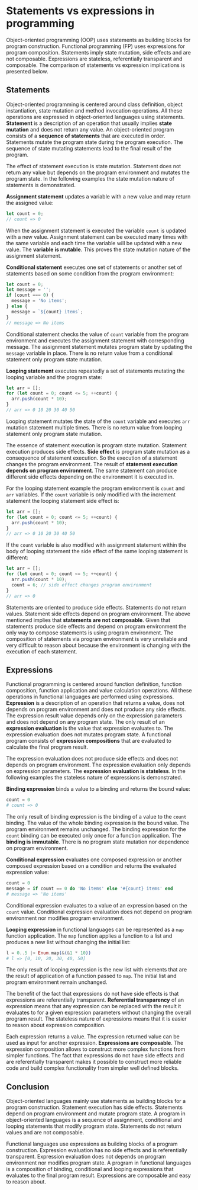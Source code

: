 # Statements vs expressions in programming

Object-oriented programming (OOP) uses statements as building blocks for program
construction. Functional programming (FP) uses expressions for program
composition. Statements imply state mutation, side effects and are not
composable. Expressions are stateless, referentially transparent and
composable. The comparison of statements vs expression implications is presented
below.

## Statements

Object-oriented programming is centered around class definition, object
instantiation, state mutation and method invocation operations. All these
operations are expressed in object-oriented languages using
statements. **Statement** is a description of an operation that usually implies
**state mutation** and does not return any value. An object-oriented program
consists of a **sequence of statements** that are executed in order. Statements
mutate the program state during the program execution. The sequence of state
mutating statements lead to the final result of the program.

The effect of statement execution is state mutation. Statement does not return
any value but depends on the program environment and mutates the program
state. In the following examples the state mutation nature of statements is
demonstrated.

**Assignment statement** updates a variable with a new value and may return the
assigned value:
```javascript
let count = 0;
// count => 0
```
When the assignment statement is executed the variable `count` is updated with a
new value. Assignment statement can be executed many times with the same
variable and each time the variable will be updated with a new value. The
**variable is mutable**. This proves the state mutation nature of the assignment
statement.

**Conditional statement** executes one set of statements or another set of
statements based on some condition from the program environment:
```javascript
let count = 0;
let message = '';
if (count === 0) {
  message = 'No items';
} else {
  message = `${count} items`;
}
// message => No items
```
Conditional statement checks the value of `count` variable from the program
environment and executes the assignment statement with corresponding message.
The assignment statement mutates program state by updating the `message`
variable in place. There is no return value from a conditional statement only
program state mutation.

**Looping statement** executes repeatedly a set of statements mutating the
looping variable and the program state:
```javascript
let arr = [];
for (let count = 0; count <= 5; ++count) {
  arr.push(count * 10);
}
// arr => 0 10 20 30 40 50
```
Looping statement mutates the state of the `count` variable and executes `arr`
mutation statement multiple times. There is no return value from looping
statement only program state mutation.

The essence of statement execution is program state mutation. Statement
execution produces side effects. **Side effect** is program state mutation as a
consequence of statement execution. So the execution of a statement changes the
program environment. The result of **statement execution depends on program
environment**. The same statement can produce different side effects depending
on the environment it is executed in.

For the looping statement example the program environment is `count` and `arr`
variables. If the `count` variable is only modified with the increment statement
the looping statement side effect is:
```javascript
let arr = [];
for (let count = 0; count <= 5; ++count) {
  arr.push(count * 10);
}
// arr => 0 10 20 30 40 50
```
If the `count` variable is also modified with assignment statement within the
body of looping statement the side effect of the same looping statement is
different:
```javascript
let arr = [];
for (let count = 0; count <= 5; ++count) {
  arr.push(count * 10);
  count = 6; // side effect changes program environment
}
// arr => 0
```

Statements are oriented to produce side effects. Statements do not return
values. Statement side effects depend on program environment. The above
mentioned implies that **statements are not composable**. Given that statements
produce side effects and depend on program environment the only way to compose
statements is using program environment. The composition of statements via
program environment is very unreliable and very difficult to reason about
because the environment is changing with the execution of each statement.

## Expressions

Functional programming is centered around function definition, function
composition, function application and value calculation operations. All these
operations in functional languages are performed using expressions.
**Expression** is a description of an operation that returns a value, does not
depends on program environment and does not produce any side effects. The
expression result value depends only on the expression parameters and does not
depend on any program state. The only result of an **expression evaluation** is
the value that expression evaluates to. The expression evaluation does not
mutates program state. A functional program consists of **expression
compositions** that are evaluated to calculate the final program result.

The expression evaluation does not produce side effects and does not depends on
program environment. The expression evaluation only depends on expression
parameters. The **expression evaluation is stateless**. In the following
examples the stateless nature of expressions is demonstrated.

**Binding expression** binds a value to a binding and returns the bound value:
```elixir
count = 0
# count => 0
```
The only result of binding expression is the binding of a value to the `count`
binding. The value of the whole binding expression is the bound value. The
program environment remains unchanged. The binding expression for the `count`
binding can be executed only once for a function application. The **binding is
immutable**. There is no program state mutation nor dependence on program
environment.

**Conditional expression** evaluates one composed expression or another composed
expression based on a condition and returns the evaluated expression value:
```elixir
count = 0
message = if count == 0 do 'No items' else '#{count} items' end
# message => 'No items'
```
Conditional expression evaluates to a value of an expression based on the
`count` value. Conditional expression evaluation does not depend on program
environment nor modifies program environment.

**Looping expression** in functional languages can be represented as a `map`
function application. The `map` function applies a function to a list and
produces a new list without changing the initial list:
```elixir
l = 0..5 |> Enum.map(&(&1 * 10))
# l => [0, 10, 20, 30, 40, 50]
```
The only result of looping expression is the new list with elements that are the
result of application of a function passed to `map`. The initial list and
program environment remain unchanged.

The benefit of the fact that expressions do not have side effects is that
expressions are referentially transparent. **Referential transparency** of an
expression means that any expression can be replaced with the result it
evaluates to for a given expression parameters without changing the overall
program result. The stateless nature of expressions means that it is easier to
reason about expression composition.

Each expression returns a value. The expression returned value can be used as
input for another expression. **Expressions are composable**. The expression
composition allows to construct more complex functions from simpler functions.
The fact that expressions do not have side effects and are referentially
transparent makes it possible to construct more reliable code and build complex
functionality from simpler well defined blocks.

## Conclusion

Object-oriented languages mainly use statements as building blocks for a program
construction. Statement execution has side effects. Statements depend on program
environment and mutate program state. A program in object-oriented languages is
a sequence of assignment, conditional and looping statements that modify program
state. Statements do not return values and are not composable.

Functional languages use expressions as building blocks of a program
construction. Expression evaluation has no side effects and is referentially
transparent. Expression evaluation does not depends on program environment nor
modifies program state. A program in functional languages is a composition of
binding, conditional and looping expressions that evaluates to the final program
result. Expressions are composable and easy to reason about.
